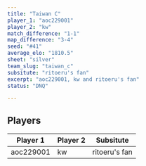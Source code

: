 ```yaml
---
title: "Taiwan C"
player_1: "aoc229001"
player_2: "kw"
match_difference: "1-1"
map_difference: "3-4"
seed: "#41"
average_elo: "1810.5"
sheet: "silver"
team_slug: "taiwan_c"
subsitute: "ritoeru's fan"
excerpt: "aoc229001, kw and ritoeru's fan"
status: "DNQ"

---
```

## Players

| Player 1 | Player 2 | Subsitute |
| -- | -- | -- |
| aoc229001 | kw | ritoeru's fan |
